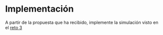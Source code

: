 # Implementación

A partir de la propuesta que ha recibido, implemente la simulación visto en el [reto 3](../003/README.md)
